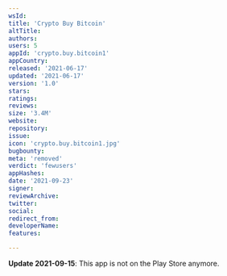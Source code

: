 ```yaml
---
wsId: 
title: 'Crypto Buy Bitcoin'
altTitle: 
authors: 
users: 5
appId: 'crypto.buy.bitcoin1'
appCountry: 
released: '2021-06-17'
updated: '2021-06-17'
version: '1.0'
stars: 
ratings: 
reviews: 
size: '3.4M'
website: 
repository: 
issue: 
icon: 'crypto.buy.bitcoin1.jpg'
bugbounty: 
meta: 'removed'
verdict: 'fewusers'
appHashes: 
date: '2021-09-23'
signer: 
reviewArchive: 
twitter: 
social: 
redirect_from: 
developerName: 
features: 

---
```


**Update 2021-09-15**: This app is not on the Play Store anymore.

